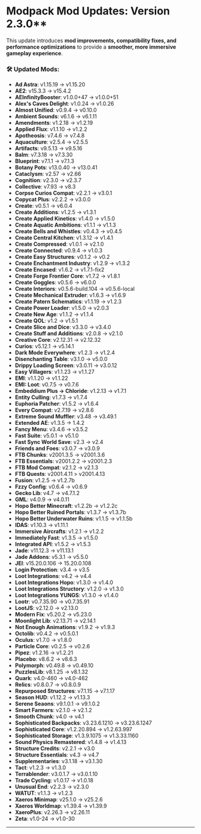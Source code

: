 # **Modpack Mod Updates**: Version 2.3.0** 

This update introduces **mod improvements, compatibility fixes, and performance optimizations** to provide a **smoother, more immersive gameplay experience**.  
### 🛠 **Updated Mods:**  
- **Ad Astra**: v1.15.19 → v1.15.20
- **AE2**: v15.3.3 → v15.4.2
- **AEInfinityBooster**: v1.0.0+47 → v1.0.0+51
- **Alex's Caves Delight**: v1.0.24 → v1.0.26
- **Almost Unified**: v0.9.4 → v0.10.0
- **Ambient Sounds**: v6.1.6 → v6.1.11   
- **Amendments**: v1.2.18 → v1.2.19
- **Applied Flux**: v1.1.10 → v1.2.2
- **Apotheosis**: v7.4.6 → v7.4.8
- **Aquaculture**: v2.5.4 → v2.5.5
- **Artifacts**: v9.5.13 → v9.5.16
- **Balm**: v7.3.18 → v7.3.30  
- **Blueprint**: v7.1.1 → v7.1.3
- **Botany Pots**: v13.0.40 → v13.0.41  
- **Cataclysm**: v2.57 → v2.66  
- **Cognition**: v2.3.0 → v2.3.7  
- **Collective**: v7.93 → v8.3
- **Corpse Curios Compat**: v2.2.1 → v3.0.1 
- **Copycat Plus**: v2.2.2 → v3.0.0
- **Create**: v0.5.1 → v6.0.4  
- **Create Additions**: v1.2.5 → v1.3.1  
- **Create Applied Kinetics**: v1.4.0 → v1.5.0  
- **Create Aquatic Ambitions**: v1.1.1 → v1.1.3  
- **Create Bells and Whistles**: v0.4.3 → v0.4.5 
- **Create Central Kitchen**: v1.3.12 → v1.4.1  
- **Create Compressed**: v1.0.1 → v2.1.0  
- **Create Connected**: v0.9.4 → v1.0.3   
- **Create Easy Structures**: v0.1.2 → v0.2  
- **Create Enchantment Industry**: v1.2.9 → v1.3.2  
- **Create Encased**: v1.6.2 → v1.7.1-fix2
- **Create Forge Frontier Core**: v1.7.2 → v1.8.1   
- **Create Goggles**: v0.5.6 → v6.0.0  
- **Create Interiors**: v0.5.6-build.104 → v0.5.6-local  
- **Create Mechanical Extruder**: v1.6.3 → v1.6.9
- **Create Patern Schematics**: v1.1.19 → v1.2.3   
- **Create Power Loader**: v1.5.0 → v2.0.3  
- **Create New Age**: v1.1.2 → v1.1.4  
- **Create QOL**: v1.2 → v1.5.1 
- **Create Slice and Dice**: v3.3.0 → v3.4.0  
- **Create Stuff and Additions**: v2.0.8 → v2.1.0
- **Creative Core**: v2.12.31 → v2.12.32 
- **Curios**: v5.12.1 → v5.14.1
- **Dark Mode Everywhere**: v1.2.3 → v1.2.4 
- **Disenchanting Table**: v3.1.0 → v5.0.0
- **Drippy Loading Screen**: v3.0.11 → v3.0.12
- **Easy Villagers**: v1.1.23 → v1.1.27
- **EMI**: v1.1.20 → v1.1.22
- **EMI: Loot**: v0.7.5 → v0.7.6
- **Embeddium Plus → Chloride**: v1.2.13 → v1.7.1
- **Entity Culling**: v1.7.3 → v1.7.4
- **Euphoria Patcher**: v1.5.2 → v1.6.4  
- **Every Compat**: v2.7.19 → v2.8.6  
- **Extreme Sound Muffler**: v3.48 → v3.49.1
- **Extended AE**: v1.3.5 → 1.4.2
- **Fancy Menu**: v3.4.6 → v3.5.2
- **Fast Suite**: v5.0.1 → v5.1.0
- **Fast Sync World Save**: v2.3 → v2.4 
- **Friends and Foes**: v3.0.7 → v3.0.9
- **FTB Chunks**: v2001.3.5 → v2001.3.6
- **FTB Essentials**: v2001.2.2 → v2001.2.3
- **FTB Mod Compat**: v2.1.2 → v2.1.3
- **FTB Quests**: v2001.4.11 > v2001.4.13
- **Fusion**: v1.2.5 → v1.2.7b  
- **Fzzy Config**: v0.6.4 → v0.6.9
- **Gecko Lib**: v4.7 → v4.7.1.2
- **GML**: v4.0.9 → v4.0.11
- **Hopo Better Minecraft**: v1.2.2b → v1.2.2c
- **Hopo Better Ruined Portals**: v1.3.7 → v1.3.7b
- **Hopo Better Underwater Ruins**: v1.1.5 → v1.1.5b
- **IDAS**: v1.10.3 → v1.11.1
- **Immersive Aircrafts**: v1.2.1 → v1.2.2  
- **Immediately Fast**: v1.3.5 → v1.5.0
- **Integrated API**: v1.5.2 → v1.5.3  
- **Jade**: v11.12.3 → v11.13.1  
- **Jade Addons**: v5.3.1 → v5.5.0
- **JEI**: v15.20.0.106 → 15.20.0.108   
- **Login Protection**: v3.4 → v3.5
- **Loot Integrations**: v4.2 → v4.4
- **Loot Integrations Hopo**: v1.3.0 → v1.4.0
- **Loot Integrations Structory**: v1.2.0 → v1.3.0
- **Loot Integrations YUNGS**: v1.3.0 → v1.4.0
- **Lootr**: v0.7.35.90 → v0.7.35.91
- **LootJS**: v2.12.0 → v2.13.0
- **Modern Fix**: v5.20.2 → v5.23.0
- **Moonlight Lib**: v2.13.71 → v2.14.1
- **Not Enough Animations**: v1.9.2 → v1.9.3
- **Octolib**: v0.4.2 → v0.5.0.1
- **Oculus**: v1.7.0 → v1.8.0
- **Particle Core**: v0.2.5 → v0.2.6 
- **Pipez**: v1.2.16 → v1.2.21
- **Placebo**: v8.6.2 → v8.6.3
- **Polymorph**: v0.49.8 → v0.49.10  
- **PuzzlesLib**: v8.1.25 → v8.1.32
- **Quark**: v4.0-460 → v4.0-462
- **Relics**: v0.8.0.7 → v0.8.0.9
- **Repurposed Structures**: v7.1.15 → v7.1.17  
- **Season HUD**: v1.12.2 → v1.13.3
- **Serene Seaons**: v9.1.0.1 → v9.1.0.2
- **Smart Farmers**: v2.1.0 → v2.1.2  
- **Smooth Chunk**: v4.0 → v4.1
- **Sophisticated Backpacks**: v3.23.6.1210 → v3.23.6.1247 
- **Sophisticated Core**: v1.2.20.894 → v1.2.63.997
- **Sophisticated Storage**: v1.3.9.1075 → v1.3.33.1160
- **Sound Physics Remastered**: v1.4.8 → v1.4.13  
- **Structure Credits**: v2.2.1 → v3.0 
- **Structure Essentials**: v4.3 → v4.7  
- **Supplementaries**: v3.1.18 → v3.1.30
- **Tact**: v1.2.3 → v1.3.0  
- **Terrablender**: v3.0.1.7 → v3.0.1.10
- **Trade Cycling**: v1.0.17 → v1.0.18
- **Unusual End**: v2.2.3 → v2.3.0   
- **WATUT**: v1.1.3 → v1.2.3
- **Xaeros Minimap**: v25.1.0 → v25.2.6
- **Xaeros Worldmap**: v1.39.4 → v1.39.9
- **XaeroPlus**: v2.26.3 → v2.26.11
- **Zeta**: v1.0-24 → v1.0-30  
---